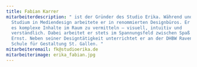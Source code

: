 ```yaml
---
title: Fabian Karrer
mitarbeiterdescription: " ist der Gründer des Studio Erika. Während und nach dem
  Studium in Mediendesign arbeitete er in renommierten Designbüros. Er versteht
  es komplexe Inhalte im Raum zu vermitteln – visuell, intuitiv und
  verständlich. Dabei arbeitet er stets im Spannungsfeld zwischen Spaß und
  Ernst. Neben seiner Designtätigkeit unterrichtet er an der DHBW Ravensburg und
  Schule für Gestaltung St. Gallen. "
mitarbeiteremail: fk@studioerika.de
mitarbeiterimage: erika_fabian.jpg
---
```

